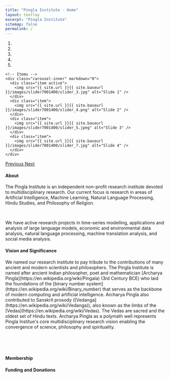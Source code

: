 ```yaml
---
title: "Pingla Institute - Home"
layout: textlay
excerpt: "Pingla Institute"
sitemap: false
permalink: /
---
```

 

<div markdown="0" id="carousel" class="carousel slide" data-ride="carousel" data-interval="4000" data-pause="hover" >
    <!-- Menu -->
    <ol class="carousel-indicators"> 
        <li data-target="#carousel" data-slide-to="active"></li>
        <li data-target="#carousel" data-slide-to="1"></li>
        <li data-target="#carousel" data-slide-to="2"></li>
        <li data-target="#carousel" data-slide-to="3"></li>
        <li data-target="#carousel" data-slide-to="4"></li> 
    </ol>

    <!-- Items -->
    <div class="carousel-inner" markdown="0">
      <div class="item active"> 
        <img src="{{ site.url }}{{ site.baseurl }}/images/slider7001400/slider_3.jpg" alt="Slide 1" />
      </div>
      <div class="item">
        <img src="{{ site.url }}{{ site.baseurl }}/images/slider7001400/slider_4.png" alt="Slide 2" />
      </div>       
      <div class="item">
        <img src="{{ site.url }}{{ site.baseurl }}/images/slider7001400/slider_5.jpeg" alt="Slide 3" />
      </div>
      <div class="item">
        <img src="{{ site.url }}{{ site.baseurl }}/images/slider7001400/slider_7.jpg" alt="Slide 4" />
      </div> 
    </div>
  <a class="left carousel-control" href="#carousel" role="button" data-slide="prev">
    <span class="glyphicon glyphicon-chevron-left" aria-hidden="true"></span>
    <span class="sr-only">Previous</span>
  </a>
  <a class="right carousel-control" href="#carousel" role="button" data-slide="next">
    <span class="glyphicon glyphicon-chevron-right" aria-hidden="true"></span>
    <span class="sr-only">Next</span>
  </a>
</div>

#### About
<p>
The Pingla Institute is an independent non-profit research institute devoted to multidisciplinary research. Our current focus is research in areas of Artificial Intelligence, Machine Learning, Natural Language Processing, Hindu Studies, and Philosophy of Religion.
</p>
<p> &nbsp; </p>
<p>
We have active research projects in time-series modelling, applications and analysis of 
large language models, economic and environmental data analysis, natural language processing, machine translation analysis, 
 and social media analysis.
</p>

#### Vision and Significance
<p>
We named our research institute to pay tribute to the contributions of many ancient and modern scientists and philosophers. The Pingla Institute is named after ancient Indian philosopher, poet and mathematician [Archarya Pingla](https://en.wikipedia.org/wiki/Pingala) (3rd Century BCE) who laid the foundations of the [binary number system](https://en.wikipedia.org/wiki/Binary_number)  that serves as the backbone of modern computing and artificial intelligence. Archarya Pingla also contributed to Sanskrit prosody ([Vedanga](https://en.wikipedia.org/wiki/Vedanga)), also known as the limbs of the  [Vedas](https://en.wikipedia.org/wiki/Vedas). The Vedas are sacred and the oldest set of Hindu texts.  Archarya Pingla as a polymath well represents Pingla Institue's core multidisciplinary research vision enabling the convergence of science, philosophy and spirituality.
</p>

<p> &nbsp; </p>
<p> &nbsp; </p>

#### Membership


#### Funding and Donations



